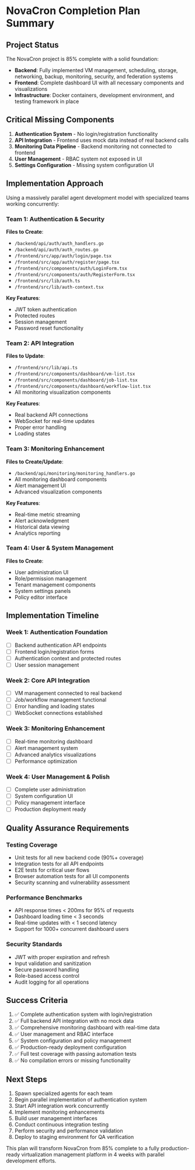 # NovaCron Completion Plan Summary

## Project Status
The NovaCron project is 85% complete with a solid foundation:
- **Backend**: Fully implemented VM management, scheduling, storage, networking, backup, monitoring, security, and federation systems
- **Frontend**: Complete dashboard UI with all necessary components and visualizations
- **Infrastructure**: Docker containers, development environment, and testing framework in place

## Critical Missing Components
1. **Authentication System** - No login/registration functionality
2. **API Integration** - Frontend uses mock data instead of real backend calls
3. **Monitoring Data Pipeline** - Backend monitoring not connected to frontend
4. **User Management** - RBAC system not exposed in UI
5. **Settings Configuration** - Missing system configuration UI

## Implementation Approach
Using a massively parallel agent development model with specialized teams working concurrently:

### Team 1: Authentication & Security
**Files to Create**:
- `/backend/api/auth/auth_handlers.go`
- `/backend/api/auth/auth_routes.go`
- `/frontend/src/app/auth/login/page.tsx`
- `/frontend/src/app/auth/register/page.tsx`
- `/frontend/src/components/auth/LoginForm.tsx`
- `/frontend/src/components/auth/RegisterForm.tsx`
- `/frontend/src/lib/auth.ts`
- `/frontend/src/lib/auth-context.tsx`

**Key Features**:
- JWT token authentication
- Protected routes
- Session management
- Password reset functionality

### Team 2: API Integration
**Files to Update**:
- `/frontend/src/lib/api.ts`
- `/frontend/src/components/dashboard/vm-list.tsx`
- `/frontend/src/components/dashboard/job-list.tsx`
- `/frontend/src/components/dashboard/workflow-list.tsx`
- All monitoring visualization components

**Key Features**:
- Real backend API connections
- WebSocket for real-time updates
- Proper error handling
- Loading states

### Team 3: Monitoring Enhancement
**Files to Create/Update**:
- `/backend/api/monitoring/monitoring_handlers.go`
- All monitoring dashboard components
- Alert management UI
- Advanced visualization components

**Key Features**:
- Real-time metric streaming
- Alert acknowledgment
- Historical data viewing
- Analytics reporting

### Team 4: User & System Management
**Files to Create**:
- User administration UI
- Role/permission management
- Tenant management components
- System settings panels
- Policy editor interface

## Implementation Timeline

### Week 1: Authentication Foundation
- [ ] Backend authentication API endpoints
- [ ] Frontend login/registration forms
- [ ] Authentication context and protected routes
- [ ] User session management

### Week 2: Core API Integration
- [ ] VM management connected to real backend
- [ ] Job/workflow management functional
- [ ] Error handling and loading states
- [ ] WebSocket connections established

### Week 3: Monitoring Enhancement
- [ ] Real-time monitoring dashboard
- [ ] Alert management system
- [ ] Advanced analytics visualizations
- [ ] Performance optimization

### Week 4: User Management & Polish
- [ ] Complete user administration
- [ ] System configuration UI
- [ ] Policy management interface
- [ ] Production deployment ready

## Quality Assurance Requirements

### Testing Coverage
- Unit tests for all new backend code (90%+ coverage)
- Integration tests for all API endpoints
- E2E tests for critical user flows
- Browser automation tests for all UI components
- Security scanning and vulnerability assessment

### Performance Benchmarks
- API response times < 200ms for 95% of requests
- Dashboard loading time < 3 seconds
- Real-time updates with < 1 second latency
- Support for 1000+ concurrent dashboard users

### Security Standards
- JWT with proper expiration and refresh
- Input validation and sanitization
- Secure password handling
- Role-based access control
- Audit logging for all operations

## Success Criteria
1. ✅ Complete authentication system with login/registration
2. ✅ Full backend API integration with no mock data
3. ✅ Comprehensive monitoring dashboard with real-time data
4. ✅ User management and RBAC interface
5. ✅ System configuration and policy management
6. ✅ Production-ready deployment configuration
7. ✅ Full test coverage with passing automation tests
8. ✅ No compilation errors or missing functionality

## Next Steps
1. Spawn specialized agents for each team
2. Begin parallel implementation of authentication system
3. Start API integration work concurrently
4. Implement monitoring enhancements
5. Build user management interfaces
6. Conduct continuous integration testing
7. Perform security and performance validation
8. Deploy to staging environment for QA verification

This plan will transform NovaCron from 85% complete to a fully production-ready virtualization management platform in 4 weeks with parallel development efforts.